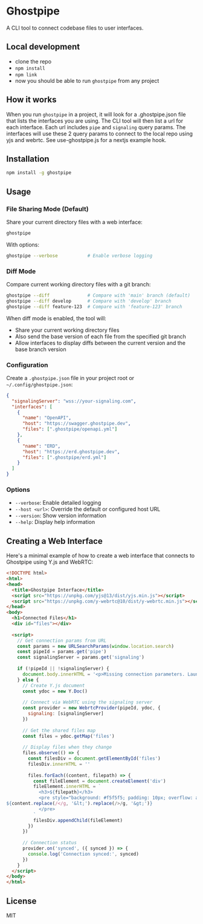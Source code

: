 # Ghostpipe

A CLI tool to connect codebase files to user interfaces.

## Local development

- clone the repo
- `npm install`
- `npm link`
- now you should be able to run `ghostpipe` from any project

## How it works

When you run `ghostpipe` in a project, it will look for a .ghostpipe.json file that lists the interfaces you are using.
The CLI tool will then list a url for each interface. Each url includes `pipe` and `signaling` query params. The interfaces will use these 2 query params to connect to the local repo using yjs and webrtc. See use-ghostpipe.js for a nextjs example hook.

## Installation

```bash
npm install -g ghostpipe
```

## Usage

### File Sharing Mode (Default)

Share your current directory files with a web interface:

```bash
ghostpipe
```

With options:
```bash
ghostpipe --verbose           # Enable verbose logging
```

### Diff Mode

Compare current working directory files with a git branch:

```bash
ghostpipe --diff              # Compare with 'main' branch (default)
ghostpipe --diff develop      # Compare with 'develop' branch
ghostpipe --diff feature-123  # Compare with 'feature-123' branch
```

When diff mode is enabled, the tool will:
- Share your current working directory files
- Also send the base version of each file from the specified git branch
- Allow interfaces to display diffs between the current version and the base branch version

### Configuration

Create a `.ghostpipe.json` file in your project root or `~/.config/ghostpipe.json`:

```json
{
  "signalingServer": "wss://your-signaling.com",
  "interfaces": [
    {
      "name": "OpenAPI",
      "host": "https://swagger.ghostpipe.dev",
      "files": [".ghostpipe/openapi.yml"]
    },
    {
      "name": "ERD",
      "host": "https://erd.ghostpipe.dev",
      "files": [".ghostpipe/erd.yml"]
    }
  ]
}
```

### Options

- `--verbose`: Enable detailed logging
- `--host <url>`: Override the default or configured host URL
- `--version`: Show version information
- `--help`: Display help information

## Creating a Web Interface

Here's a minimal example of how to create a web interface that connects to Ghostpipe using Y.js and WebRTC:

```html
<!DOCTYPE html>
<html>
<head>
  <title>Ghostpipe Interface</title>
  <script src="https://unpkg.com/yjs@13/dist/yjs.min.js"></script>
  <script src="https://unpkg.com/y-webrtc@10/dist/y-webrtc.min.js"></script>
</head>
<body>
  <h1>Connected Files</h1>
  <div id="files"></div>
  
  <script>
    // Get connection params from URL
    const params = new URLSearchParams(window.location.search)
    const pipeId = params.get('pipe')
    const signalingServer = params.get('signaling')
    
    if (!pipeId || !signalingServer) {
      document.body.innerHTML = '<p>Missing connection parameters. Launch this interface from Ghostpipe CLI.</p>'
    } else {
      // Create Y.js document
      const ydoc = new Y.Doc()
      
      // Connect via WebRTC using the signaling server
      const provider = new WebrtcProvider(pipeId, ydoc, {
        signaling: [signalingServer]
      })
      
      // Get the shared files map
      const files = ydoc.getMap('files')
      
      // Display files when they change
      files.observe(() => {
        const filesDiv = document.getElementById('files')
        filesDiv.innerHTML = ''
        
        files.forEach((content, filepath) => {
          const fileElement = document.createElement('div')
          fileElement.innerHTML = `
            <h3>${filepath}</h3>
            <pre style="background: #f5f5f5; padding: 10px; overflow: auto;">
${content.replace(/</g, '&lt;').replace(/>/g, '&gt;')}
            </pre>
          `
          filesDiv.appendChild(fileElement)
        })
      })
      
      // Connection status
      provider.on('synced', ({ synced }) => {
        console.log('Connection synced:', synced)
      })
    }
  </script>
</body>
</html>
```

## License

MIT
